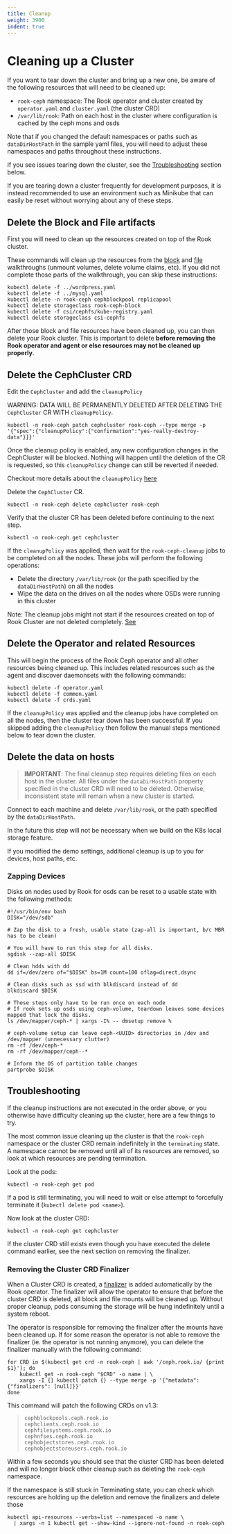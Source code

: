 ```yaml
---
title: Cleanup
weight: 3900
indent: true
---
```


# Cleaning up a Cluster

If you want to tear down the cluster and bring up a new one, be aware of the following resources that will need to be cleaned up:

* `rook-ceph` namespace: The Rook operator and cluster created by `operator.yaml` and `cluster.yaml` (the cluster CRD)
* `/var/lib/rook`: Path on each host in the cluster where configuration is cached by the ceph mons and osds

Note that if you changed the default namespaces or paths such as `dataDirHostPath` in the sample yaml files, you will need to adjust these namespaces and paths throughout these instructions.

If you see issues tearing down the cluster, see the [Troubleshooting](#troubleshooting) section below.

If you are tearing down a cluster frequently for development purposes, it is instead recommended to use an environment such as Minikube that can easily be reset without worrying about any of these steps.

## Delete the Block and File artifacts

First you will need to clean up the resources created on top of the Rook cluster.

These commands will clean up the resources from the [block](ceph-block.md#teardown) and [file](ceph-filesystem.md#teardown) walkthroughs (unmount volumes, delete volume claims, etc). If you did not complete those parts of the walkthrough, you can skip these instructions:

```console
kubectl delete -f ../wordpress.yaml
kubectl delete -f ../mysql.yaml
kubectl delete -n rook-ceph cephblockpool replicapool
kubectl delete storageclass rook-ceph-block
kubectl delete -f csi/cephfs/kube-registry.yaml
kubectl delete storageclass csi-cephfs
```

After those block and file resources have been cleaned up, you can then delete your Rook cluster. This is important to delete **before removing the Rook operator and agent or else resources may not be cleaned up properly**.

## Delete the CephCluster CRD

Edit the `CephCluster` and add the `cleanupPolicy`

WARNING: DATA WILL BE PERMANENTLY DELETED AFTER DELETING THE `CephCluster` CR WITH `cleanupPolicy`.

```console
kubectl -n rook-ceph patch cephcluster rook-ceph --type merge -p '{"spec":{"cleanupPolicy":{"confirmation":"yes-really-destroy-data"}}}'
```

Once the cleanup policy is enabled, any new configuration changes in the CephCluster will be blocked. Nothing will happen until the deletion of the CR is requested, so this `cleanupPolicy` change can still be reverted if needed.

Checkout more details about the `cleanupPolicy` [here](ceph-cluster-crd.md#cleanup-policy)

Delete the `CephCluster` CR.

```console
kubectl -n rook-ceph delete cephcluster rook-ceph
```

Verify that the cluster CR has been deleted before continuing to the next step.

```console
kubectl -n rook-ceph get cephcluster
```

If the `cleanupPolicy` was applied, then wait for the `rook-ceph-cleanup` jobs to be completed on all the nodes.
These jobs will perform the following operations:
- Delete the directory `/var/lib/rook` (or the path specified by the `dataDirHostPath`) on all the nodes
- Wipe the data on the drives on all the nodes where OSDs were running in this cluster

Note: The cleanup jobs might not start if the resources created on top of Rook Cluster are not deleted completely. [See](ceph-teardown.md#delete-the-block-and-file-artifacts)

## Delete the Operator and related Resources

This will begin the process of the Rook Ceph operator and all other resources being cleaned up.
This includes related resources such as the agent and discover daemonsets with the following commands:

```console
kubectl delete -f operator.yaml
kubectl delete -f common.yaml
kubectl delete -f crds.yaml
```

If the `cleanupPolicy` was applied and the cleanup jobs have completed on all the nodes, then the cluster tear down has been successful. If you skipped adding the `cleanupPolicy` then follow the manual steps mentioned below to tear down the cluster.

## Delete the data on hosts

> **IMPORTANT**: The final cleanup step requires deleting files on each host in the cluster. All files under the `dataDirHostPath` property specified in the cluster CRD will need to be deleted. Otherwise, inconsistent state will remain when a new cluster is started.

Connect to each machine and delete `/var/lib/rook`, or the path specified by the `dataDirHostPath`.

In the future this step will not be necessary when we build on the K8s local storage feature.

If you modified the demo settings, additional cleanup is up to you for devices, host paths, etc.

### Zapping Devices

Disks on nodes used by Rook for osds can be reset to a usable state with the following methods:

```console
#!/usr/bin/env bash
DISK="/dev/sdb"

# Zap the disk to a fresh, usable state (zap-all is important, b/c MBR has to be clean)

# You will have to run this step for all disks.
sgdisk --zap-all $DISK

# Clean hdds with dd
dd if=/dev/zero of="$DISK" bs=1M count=100 oflag=direct,dsync

# Clean disks such as ssd with blkdiscard instead of dd
blkdiscard $DISK

# These steps only have to be run once on each node
# If rook sets up osds using ceph-volume, teardown leaves some devices mapped that lock the disks.
ls /dev/mapper/ceph-* | xargs -I% -- dmsetup remove %

# ceph-volume setup can leave ceph-<UUID> directories in /dev and /dev/mapper (unnecessary clutter)
rm -rf /dev/ceph-*
rm -rf /dev/mapper/ceph--*

# Inform the OS of partition table changes
partprobe $DISK
```

## Troubleshooting

If the cleanup instructions are not executed in the order above, or you otherwise have difficulty cleaning up the cluster, here are a few things to try.

The most common issue cleaning up the cluster is that the `rook-ceph` namespace or the cluster CRD remain indefinitely in the `terminating` state. A namespace cannot be removed until all of its resources are removed, so look at which resources are pending termination.

Look at the pods:

```console
kubectl -n rook-ceph get pod
```

If a pod is still terminating, you will need to wait or else attempt to forcefully terminate it (`kubectl delete pod <name>`).

Now look at the cluster CRD:

```console
kubectl -n rook-ceph get cephcluster
```

If the cluster CRD still exists even though you have executed the delete command earlier, see the next section on removing the finalizer.

### Removing the Cluster CRD Finalizer

When a Cluster CRD is created, a [finalizer](https://kubernetes.io/docs/tasks/access-kubernetes-api/extend-api-custom-resource-definitions/#finalizers) is added automatically by the Rook operator. The finalizer will allow the operator to ensure that before the cluster CRD is deleted, all block and file mounts will be cleaned up. Without proper cleanup, pods consuming the storage will be hung indefinitely until a system reboot.

The operator is responsible for removing the finalizer after the mounts have been cleaned up.
If for some reason the operator is not able to remove the finalizer (ie. the operator is not running anymore), you can delete the finalizer manually with the following command:

```console
for CRD in $(kubectl get crd -n rook-ceph | awk '/ceph.rook.io/ {print $1}'); do
    kubectl get -n rook-ceph "$CRD" -o name | \
    xargs -I {} kubectl patch {} --type merge -p '{"metadata":{"finalizers": [null]}}'
done
```

This command will patch the following CRDs on v1.3:
>```
> cephblockpools.ceph.rook.io
> cephclients.ceph.rook.io
> cephfilesystems.ceph.rook.io
> cephnfses.ceph.rook.io
> cephobjectstores.ceph.rook.io
> cephobjectstoreusers.ceph.rook.io
>```

Within a few seconds you should see that the cluster CRD has been deleted and will no longer block other cleanup such as deleting the `rook-ceph` namespace.

If the namespace is still stuck in Terminating state, you can check which resources are holding up the deletion and remove the finalizers and delete those

```console
kubectl api-resources --verbs=list --namespaced -o name \
  | xargs -n 1 kubectl get --show-kind --ignore-not-found -n rook-ceph
```
